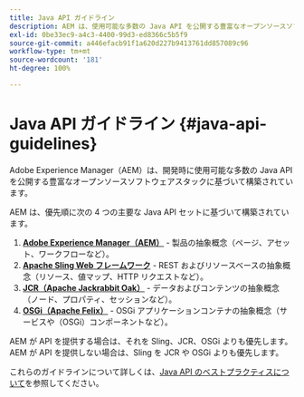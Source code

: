 ```yaml
---
title: Java API ガイドライン
description: AEM は、使用可能な多数の Java API を公開する豊富なオープンソースソフトウェアスタックに基づいて構築されています。
exl-id: 0be33ec9-a4c3-4400-99d3-ed8366c5b5f9
source-git-commit: a446efacb91f1a620d227b9413761dd857089c96
workflow-type: tm+mt
source-wordcount: '181'
ht-degree: 100%

---
```


# Java API ガイドライン {#java-api-guidelines}

Adobe Experience Manager（AEM）は、開発時に使用可能な多数の Java API を公開する豊富なオープンソースソフトウェアスタックに基づいて構築されています。

AEM は、優先順に次の 4 つの主要な Java API セットに基づいて構築されています。

1. **[Adobe Experience Manager（AEM）](https://docs.adobe.com/content/help/ja-JP/experience-manager-cloud-service-javadoc/index.html)** - 製品の抽象概念（ページ、アセット、ワークフローなど）。
1. **[Apache Sling Web フレームワーク](https://sling.apache.org/apidocs/sling11/)** - REST およびリソースベースの抽象概念（リソース、値マップ、HTTP リクエストなど）。
1. **[JCR（Apache Jackrabbit Oak）](http://jackrabbit.apache.org/oak/docs/oak_api/overview.html)** - データおよびコンテンツの抽象概念（ノード、プロパティ、セッションなど）。
1. **[OSGi（Apache Felix）](https://felix.apache.org)** - OSGi アプリケーションコンテナの抽象概念（サービスや（OSGi）コンポーネントなど）。

AEM が API を提供する場合は、それを Sling、JCR、OSGi よりも優先します。AEM が API を提供しない場合は、Sling を JCR や OSGi よりも優先します。

これらのガイドラインについて詳しくは、[Java API のベストプラクティスについて](https://experienceleague.adobe.com/docs/experience-manager-learn/foundation/development/understand-java-api-best-practices.html?lang=ja)を参照してください。
